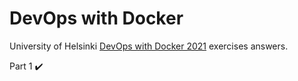# DevOps with Docker

University of Helsinki [DevOps with Docker 2021](https://devopswithdocker.com/) exercises answers.

Part 1 :heavy_check_mark:
